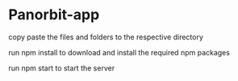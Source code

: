 # Panorbit-app

copy paste the files and folders to the respective directory

run npm install to download and install the required npm packages

run npm start to start the server
